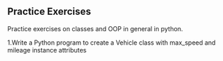 ## Practice Exercises
Practice exercises on classes and OOP in general in python. 

1.Write a Python program to create a Vehicle class with max_speed and mileage instance attributes